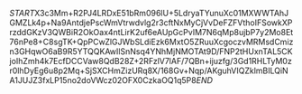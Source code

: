 $START$X3c3Mm+R2PJ4LRDxE51bRm096lU+5LdryaTYunuXc01MXWWTAhJGMZLk4p+Na9AntdjePscWmVtrwdvlg2r3cftNxMyCjVvDeFZFVthoIFSowkXPrzddGKzV3QWBiR2OkOax4ntLirK2uf6eAUpGcPvIM7N6qMp8ujbP7y2Mo8Et76nPe8+C8sgTK+QpPCwZlGJWbSLdiEzk6MxtO5ZRuuXcgoczvMRMsdCmizn3GHqwO6aB9R5YTQQKAwIlSnNsq4YNhMjNMOTAt9D/FNP2tHUxnTAL5CKjoIhZmh4k7EcfDCCVaw8QdB28Z+2RFzlV7lAF/7QBn+ijuzfg/3Gd1RHLTyM0zr0lhDyEg6u8p2Mq+SjSXCHmZizURq8X/168Gv+Nqp/AKguhVIQZklmBILQiNA1JUJZ3fxLP15no2doVWcz02OFX0CzkaOQ1q5P8$END$